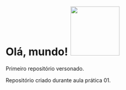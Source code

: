 # Olá, mundo! <img src ="https://github.com/user-attachments/assets/f08cd7b9-0fe5-4d41-a389-aa647debb40e" width="130px" height="130px">
 
 Primeiro repositório versonado.
 
Repositório criado durante aula prática 01.

